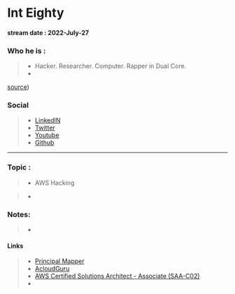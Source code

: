 # Int Eighty
#### stream date : 2022-July-27


### Who he is :
> - Hacker. Researcher. Computer. Rapper in Dual Core.
> - 

[source](https://twitter.com/int0x80))

### Social
> - [LinkedIN](https://www.linkedin.com/in/davidhacks/)
> - [Twitter](https://twitter.com/int0x80)
> - [Youtube](https://www.youtube.com/channel/UCpweorUiViiWVkho18mb28Q)
> - [Github]([github.com/int0x80](https://t.co/xoplowudQi))

<hr>

### Topic : 
> - AWS Hacking

> - 


### Notes: 

> - 
 

#### Links
> - [Principal Mapper](https://github.com/nccgroup/PMapper)
> - [AcloudGuru](https://acloudguru.com/)
> - [AWS Certified Solutions Architect - Associate (SAA-C02)](https://acloudguru.com/course/aws-certified-solutions-architect-associate-saa-c02)
> - 




